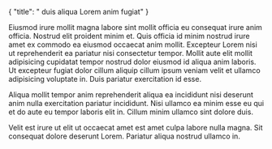 {
  "title": " duis aliqua Lorem anim fugiat"
}

Eiusmod irure mollit magna labore sint mollit officia eu consequat irure anim officia. Nostrud elit proident minim et. Quis officia id minim nostrud irure amet ex commodo ea eiusmod occaecat anim mollit. Excepteur Lorem nisi ut reprehenderit ea pariatur nisi consectetur tempor. Mollit aute elit mollit adipisicing cupidatat tempor nostrud dolor eiusmod id aliqua anim laboris. Ut excepteur fugiat dolor cillum aliquip cillum ipsum veniam velit et ullamco adipisicing voluptate in. Duis pariatur exercitation id esse.

Aliqua mollit tempor anim reprehenderit aliqua ea incididunt nisi deserunt anim nulla exercitation pariatur incididunt. Nisi ullamco ea minim esse eu qui et do aute eu tempor laboris elit in. Cillum minim ullamco sint dolore duis.

Velit est irure ut elit ut occaecat amet est amet culpa labore nulla magna. Sit consequat dolore deserunt Lorem. Pariatur aliqua nostrud ullamco in.